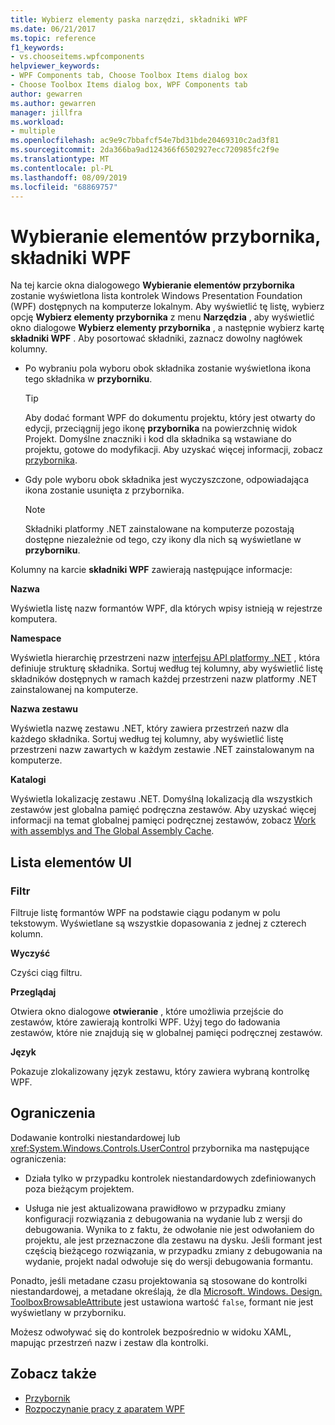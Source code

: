 ```yaml
---
title: Wybierz elementy paska narzędzi, składniki WPF
ms.date: 06/21/2017
ms.topic: reference
f1_keywords:
- vs.chooseitems.wpfcomponents
helpviewer_keywords:
- WPF Components tab, Choose Toolbox Items dialog box
- Choose Toolbox Items dialog box, WPF Components tab
author: gewarren
ms.author: gewarren
manager: jillfra
ms.workload:
- multiple
ms.openlocfilehash: ac9e9c7bbafcf54e7bd31bde20469310c2ad3f81
ms.sourcegitcommit: 2da366ba9ad124366f6502927ecc720985fc2f9e
ms.translationtype: MT
ms.contentlocale: pl-PL
ms.lasthandoff: 08/09/2019
ms.locfileid: "68869757"
---
```

# <a name="choose-toolbox-items-wpf-components"></a>Wybieranie elementów przybornika, składniki WPF

Na tej karcie okna dialogowego **Wybieranie elementów przybornika** zostanie wyświetlona lista kontrolek Windows Presentation Foundation (WPF) dostępnych na komputerze lokalnym. Aby wyświetlić tę listę, wybierz opcję **Wybierz elementy przybornika** z menu **Narzędzia** , aby wyświetlić okno dialogowe **Wybierz elementy przybornika** , a następnie wybierz kartę **składniki WPF** . Aby posortować składniki, zaznacz dowolny nagłówek kolumny.

- Po wybraniu pola wyboru obok składnika zostanie wyświetlona ikona tego składnika w **przyborniku**.

    > [!TIP]
    > Aby dodać formant WPF do dokumentu projektu, który jest otwarty do edycji, przeciągnij jego ikonę **przybornika** na powierzchnię widok Projekt. Domyślne znaczniki i kod dla składnika są wstawiane do projektu, gotowe do modyfikacji. Aby uzyskać więcej informacji, zobacz [przybornika](../../ide/reference/toolbox.md).

- Gdy pole wyboru obok składnika jest wyczyszczone, odpowiadająca ikona zostanie usunięta z przybornika.

    > [!NOTE]
    > Składniki platformy .NET zainstalowane na komputerze pozostają dostępne niezależnie od tego, czy ikony dla nich są wyświetlane w **przyborniku**.

Kolumny na karcie **składniki WPF** zawierają następujące informacje:

**Nazwa**

Wyświetla listę nazw formantów WPF, dla których wpisy istnieją w rejestrze komputera.

**Namespace**

Wyświetla hierarchię przestrzeni nazw [interfejsu API platformy .NET](/dotnet/api/?view=netframework-4.7) , która definiuje strukturę składnika. Sortuj według tej kolumny, aby wyświetlić listę składników dostępnych w ramach każdej przestrzeni nazw platformy .NET zainstalowanej na komputerze.

**Nazwa zestawu**

Wyświetla nazwę zestawu .NET, który zawiera przestrzeń nazw dla każdego składnika. Sortuj według tej kolumny, aby wyświetlić listę przestrzeni nazw zawartych w każdym zestawie .NET zainstalowanym na komputerze.

**Katalogi**

Wyświetla lokalizację zestawu .NET. Domyślną lokalizacją dla wszystkich zestawów jest globalna pamięć podręczna zestawów. Aby uzyskać więcej informacji na temat globalnej pamięci podręcznej zestawów, zobacz [Work with assemblys and The Global Assembly Cache](/dotnet/framework/app-domains/working-with-assemblies-and-the-gac).

## <a name="uielement-list"></a>Lista elementów UI

### <a name="filter"></a>Filtr

Filtruje listę formantów WPF na podstawie ciągu podanym w polu tekstowym. Wyświetlane są wszystkie dopasowania z jednej z czterech kolumn.

**Wyczyść**

Czyści ciąg filtru.

**Przeglądaj**

Otwiera okno dialogowe **otwieranie** , które umożliwia przejście do zestawów, które zawierają kontrolki WPF. Użyj tego do ładowania zestawów, które nie znajdują się w globalnej pamięci podręcznej zestawów.

**Język**

Pokazuje zlokalizowany język zestawu, który zawiera wybraną kontrolkę WPF.

## <a name="limitations"></a>Ograniczenia

Dodawanie kontrolki niestandardowej lub <xref:System.Windows.Controls.UserControl> przybornika ma następujące ograniczenia:

- Działa tylko w przypadku kontrolek niestandardowych zdefiniowanych poza bieżącym projektem.

- Usługa nie jest aktualizowana prawidłowo w przypadku zmiany konfiguracji rozwiązania z debugowania na wydanie lub z wersji do debugowania. Wynika to z faktu, że odwołanie nie jest odwołaniem do projektu, ale jest przeznaczone dla zestawu na dysku. Jeśli formant jest częścią bieżącego rozwiązania, w przypadku zmiany z debugowania na wydanie, projekt nadal odwołuje się do wersji debugowania formantu.

Ponadto, jeśli metadane czasu projektowania są stosowane do kontrolki niestandardowej, a metadane określają, że dla [Microsoft. Windows. Design. ToolboxBrowsableAttribute](/previous-versions/visualstudio/visual-studio-2010/bb547991(v=vs.100)) jest ustawiona wartość `false`, formant nie jest wyświetlany w przyborniku.

Możesz odwoływać się do kontrolek bezpośrednio w widoku XAML, mapując przestrzeń nazw i zestaw dla kontrolki.

## <a name="see-also"></a>Zobacz także

- [Przybornik](../../ide/reference/toolbox.md)
- [Rozpoczynanie pracy z aparatem WPF](../../designers/getting-started-with-wpf.md)
